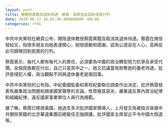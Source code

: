 ```yaml
---
layout: post
title: 被開除黨籍及退休待遇　蔡霞：高興從此回到民眾行列
date: 2020-08-17 18:05:40.000000000 +08:00
categories: rthk
---
```


中共中央黨校在網頁公布，開除退休教授蔡霞黨籍及取消其退休待遇。蔡霞在微信發帖文，指很多朋友向她表達關心，她很感動和感謝，認為公道自在人心，高興從此可歸隊回到民眾的行列。

蔡霞表示，每代人都有每代人的責任，必須要為中國的政治轉型努力抗爭及承受代價，全個民族都在付出，自己只是其中之一。她又抗議當局剝奪她的養老待遇，批評是侵犯人權，政治觀點不同與退休養老是兩回事。

中共中央黨校的公布指，中紀委國監委和黨校紀委聯合調查作出決定，批評蔡霞發表有嚴重政治問題和損害國家聲譽的言論，性質極其惡劣，嚴重違反黨內政治紀律和組織紀律，違反國家事業單位人員行為規範。

據了解，蔡霞已移居美國，她過去多次批評國家領導人，上月發文為被指涉貪被中共開除黨籍的北京華遠集團前總裁任志強辯護，批評國家主席習近平令中國大倒退等。
